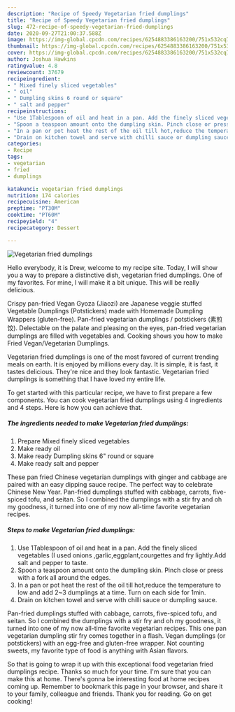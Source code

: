 ```yaml
---
description: "Recipe of Speedy Vegetarian fried dumplings"
title: "Recipe of Speedy Vegetarian fried dumplings"
slug: 472-recipe-of-speedy-vegetarian-fried-dumplings
date: 2020-09-27T21:00:37.588Z
image: https://img-global.cpcdn.com/recipes/6254883386163200/751x532cq70/vegetarian-fried-dumplings-recipe-main-photo.jpg
thumbnail: https://img-global.cpcdn.com/recipes/6254883386163200/751x532cq70/vegetarian-fried-dumplings-recipe-main-photo.jpg
cover: https://img-global.cpcdn.com/recipes/6254883386163200/751x532cq70/vegetarian-fried-dumplings-recipe-main-photo.jpg
author: Joshua Hawkins
ratingvalue: 4.8
reviewcount: 37679
recipeingredient:
- " Mixed finely sliced vegetables"
- " oil"
- " Dumpling skins 6 round or square"
- " salt and pepper"
recipeinstructions:
- "Use 1Tablespoon of oil and heat in a pan. Add the finely sliced vegetables (I used onions ,garlic,eggplant,courgettes and fry lightly.Add salt and pepper to taste."
- "Spoon a teaspoon amount onto the dumpling skin. Pinch close or press with a fork all around the edges."
- "In a pan or pot heat the rest of the oil till hot,reduce the temperature to low and add 2~3 dumplings at a time. Turn on each side for 1min."
- "Drain on kitchen towel and serve with chilli sauce or dumpling sauce."
categories:
- Recipe
tags:
- vegetarian
- fried
- dumplings

katakunci: vegetarian fried dumplings 
nutrition: 174 calories
recipecuisine: American
preptime: "PT30M"
cooktime: "PT60M"
recipeyield: "4"
recipecategory: Dessert

---
```



![Vegetarian fried dumplings](https://img-global.cpcdn.com/recipes/6254883386163200/751x532cq70/vegetarian-fried-dumplings-recipe-main-photo.jpg)

Hello everybody, it is Drew, welcome to my recipe site. Today, I will show you a way to prepare a distinctive dish, vegetarian fried dumplings. One of my favorites. For mine, I will make it a bit unique. This will be really delicious.

Crispy pan-fried Vegan Gyoza (Jiaozi) are Japanese veggie stuffed Vegetable Dumplings (Potstickers) made with Homemade Dumpling Wrappers (gluten-free). Pan-fried vegetarian dumplings / potstickers (素煎饺). Delectable on the palate and pleasing on the eyes, pan-fried vegetarian dumplings are filled with vegetables and. Cooking shows you how to make Fried Vegan/Vegetarian Dumplings.

Vegetarian fried dumplings is one of the most favored of current trending meals on earth. It is enjoyed by millions every day. It is simple, it is fast, it tastes delicious. They're nice and they look fantastic. Vegetarian fried dumplings is something that I have loved my entire life.


To get started with this particular recipe, we have to first prepare a few components. You can cook vegetarian fried dumplings using 4 ingredients and 4 steps. Here is how you can achieve that.

<!--inarticleads1-->

##### The ingredients needed to make Vegetarian fried dumplings:

1. Prepare  Mixed finely sliced vegetables
1. Make ready  oil
1. Make ready  Dumpling skins 6&#34; round or square
1. Make ready  salt and pepper


These pan fried Chinese vegetarian dumplings with ginger and cabbage are paired with an easy dipping sauce recipe. The perfect way to celebrate Chinese New Year. Pan-fried dumplings stuffed with cabbage, carrots, five-spiced tofu, and seitan. So I combined the dumplings with a stir fry and oh my goodness, it turned into one of my now all-time favorite vegetarian recipes. 

<!--inarticleads2-->

##### Steps to make Vegetarian fried dumplings:

1. Use 1Tablespoon of oil and heat in a pan. Add the finely sliced vegetables (I used onions ,garlic,eggplant,courgettes and fry lightly.Add salt and pepper to taste.
1. Spoon a teaspoon amount onto the dumpling skin. Pinch close or press with a fork all around the edges.
1. In a pan or pot heat the rest of the oil till hot,reduce the temperature to low and add 2~3 dumplings at a time. Turn on each side for 1min.
1. Drain on kitchen towel and serve with chilli sauce or dumpling sauce.


Pan-fried dumplings stuffed with cabbage, carrots, five-spiced tofu, and seitan. So I combined the dumplings with a stir fry and oh my goodness, it turned into one of my now all-time favorite vegetarian recipes. This one pan vegetarian dumpling stir fry comes together in a flash. Vegan dumplings (or potstickers) with an egg-free and gluten-free wrapper. Not counting sweets, my favorite type of food is anything with Asian flavors. 

So that is going to wrap it up with this exceptional food vegetarian fried dumplings recipe. Thanks so much for your time. I'm sure that you can make this at home. There's gonna be interesting food at home recipes coming up. Remember to bookmark this page in your browser, and share it to your family, colleague and friends. Thank you for reading. Go on get cooking!
